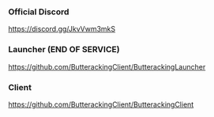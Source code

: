 ### Official Discord
https://discord.gg/JkvVwm3mkS

### Launcher (END OF SERVICE)
https://github.com/ButterackingClient/ButterackingLauncher

### Client
https://github.com/ButterackingClient/ButterackingClient
